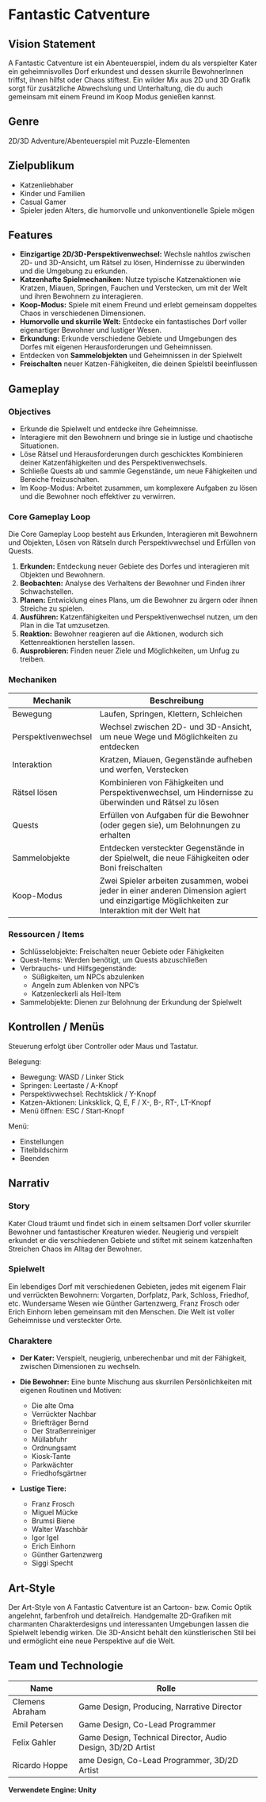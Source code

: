 # Fantastic Catventure 

## Vision Statement
A Fantastic Catventure ist ein Abenteuerspiel, indem du als verspielter Kater ein geheimnisvolles Dorf erkundest und 
dessen skurrile BewohnerInnen triffst, ihnen hilfst oder Chaos stiftest. Ein wilder Mix aus 2D und 3D Grafik sorgt für 
zusätzliche Abwechslung und Unterhaltung, die du auch gemeinsam mit einem Freund im Koop Modus genießen kannst.

## Genre
2D/3D Adventure/Abenteuerspiel mit Puzzle-Elementen

## Zielpublikum
- Katzenliebhaber
- Kinder und Familien
- Casual Gamer
- Spieler jeden Alters, die humorvolle und unkonventionelle Spiele mögen

## Features
- **Einzigartige 2D/3D-Perspektivenwechsel:** Wechsle nahtlos zwischen 2D- und 3D-Ansicht, um Rätsel zu lösen, Hindernisse zu überwinden und die Umgebung zu erkunden.
- **Katzenhafte Spielmechaniken:** Nutze typische Katzenaktionen wie Kratzen, Miauen, Springen, Fauchen und Verstecken, um mit der Welt und ihren Bewohnern zu interagieren.
- **Koop-Modus:** Spiele mit einem Freund und erlebt gemeinsam doppeltes Chaos in verschiedenen Dimensionen.
- **Humorvolle und skurrile Welt:** Entdecke ein fantastisches Dorf voller eigenartiger Bewohner und lustiger Wesen.
- **Erkundung:** Erkunde verschiedene Gebiete und Umgebungen des Dorfes mit eigenen Herausforderungen und Geheimnissen.
- Entdecken von **Sammelobjekten** und Geheimnissen in der Spielwelt
- **Freischalten** neuer Katzen-Fähigkeiten, die deinen Spielstil beeinflussen

## Gameplay
### Objectives
- Erkunde die Spielwelt und entdecke ihre Geheimnisse.
- Interagiere mit den Bewohnern und bringe sie in lustige und chaotische Situationen.
- Löse Rätsel und Herausforderungen durch geschicktes Kombinieren deiner Katzenfähigkeiten und des Perspektivenwechsels.
- Schließe Quests ab und sammle Gegenstände, um neue Fähigkeiten und Bereiche freizuschalten.
- Im Koop-Modus: Arbeitet zusammen, um komplexere Aufgaben zu lösen und die Bewohner noch effektiver zu verwirren.

### Core Gameplay Loop
Die Core Gameplay Loop besteht aus Erkunden, Interagieren mit Bewohnern und Objekten, Lösen von Rätseln durch Perspektivwechsel und Erfüllen von Quests.
1. **Erkunden:** Entdeckung neuer Gebiete des Dorfes und interagieren mit Objekten und Bewohnern.
2. **Beobachten:** Analyse des Verhaltens der Bewohner und Finden ihrer Schwachstellen.
3. **Planen:** Entwicklung eines Plans, um die Bewohner zu ärgern oder ihnen Streiche zu spielen.
4. **Ausführen:** Katzenfähigkeiten und Perspektivenwechsel nutzen, um den Plan in die Tat umzusetzen.
5. **Reaktion:** Bewohner reagieren auf die Aktionen, wodurch sich Kettenreaktionen herstellen lassen.
6. **Ausprobieren:** Finden neuer Ziele und Möglichkeiten, um Unfug zu treiben.

### Mechaniken
| Mechanik     | Beschreibung                                                                                                                              |
|--------------|-------------------------------------------------------------------------------------------------------------------------------------------|
| Bewegung     | Laufen, Springen, Klettern, Schleichen                                                                                                    |
| Perspektivenwechsel | Wechsel zwischen 2D- und 3D-Ansicht, um neue Wege und Möglichkeiten zu entdecken                                                          |
| Interaktion  | Kratzen, Miauen, Gegenstände aufheben und werfen, Verstecken                                                                              |
| Rätsel lösen | Kombinieren von Fähigkeiten und Perspektivenwechsel, um Hindernisse zu überwinden und Rätsel zu lösen                                     |
| Quests       | Erfüllen von Aufgaben für die Bewohner (oder gegen sie), um Belohnungen zu erhalten                                                       |
| Sammelobjekte | Entdecken versteckter Gegenstände in der Spielwelt, die neue Fähigkeiten oder Boni freischalten                                           |
| Koop-Modus   | Zwei Spieler arbeiten zusammen, wobei jeder in einer anderen Dimension agiert und einzigartige Möglichkeiten zur Interaktion mit der Welt hat |

### Ressourcen / Items
- Schlüsselobjekte: Freischalten neuer Gebiete oder Fähigkeiten
- Quest-Items: Werden benötigt, um Quests abzuschließen
- Verbrauchs- und Hilfsgegenstände:
  - Süßigkeiten, um NPCs abzulenken
  - Angeln zum Ablenken von NPC’s
  - Katzenleckerli als Heil-Item
- Sammelobjekte: Dienen zur Belohnung der Erkundung der Spielwelt

## Kontrollen / Menüs
Steuerung erfolgt über Controller oder Maus und Tastatur.

Belegung:
- Bewegung: WASD / Linker Stick
- Springen: Leertaste / A-Knopf
- Perspektivwechsel: Rechtsklick / Y-Knopf
- Katzen-Aktionen: Linksklick, Q, E, F / X-, B-, RT-, LT-Knopf
- Menü öffnen: ESC / Start-Knopf

Menü:
- Einstellungen
- Titelbildschirm
- Beenden

## Narrativ
### Story
Kater Cloud träumt und findet sich in einem seltsamen Dorf voller skurriler Bewohner und fantastischer Kreaturen wieder. 
Neugierig und verspielt erkundet er die verschiedenen Gebiete und stiftet mit seinem katzenhaften Streichen Chaos im 
Alltag der Bewohner.
### Spielwelt
Ein lebendiges Dorf mit verschiedenen Gebieten, jedes mit eigenem Flair und verrückten Bewohnern: Vorgarten, Dorfplatz, 
Park, Schloss, Friedhof, etc. Wundersame Wesen wie Günther Gartenzwerg, Franz Frosch oder Erich Einhorn leben gemeinsam 
mit den Menschen. Die Welt ist voller Geheimnisse und versteckter Orte.
### Charaktere
- **Der Kater:** Verspielt, neugierig, unberechenbar und mit der Fähigkeit, zwischen Dimensionen zu wechseln.

- **Die Bewohner:** Eine bunte Mischung aus skurrilen Persönlichkeiten mit eigenen Routinen und Motiven:

  - Die alte Oma
  - Verrückter Nachbar
  - Briefträger Bernd
  - Der Straßenreiniger
  - Müllabfuhr
  - Ordnungsamt
  - Kiosk-Tante
  - Parkwächter
  - Friedhofsgärtner


- **Lustige Tiere:** 
  - Franz Frosch
  - Miguel Mücke
  - Brumsi Biene
  - Walter Waschbär
  - Igor Igel
  - Erich Einhorn
  - Günther Gartenzwerg
  - Siggi Specht

## Art-Style
Der Art-Style von A Fantastic Catventure ist an Cartoon- bzw. Comic Optik angelehnt, farbenfroh und detailreich. Handgemalte 2D-Grafiken mit charmanten Charakterdesigns und interessanten Umgebungen lassen die Spielwelt lebendig wirken. Die 3D-Ansicht behält den künstlerischen Stil bei und ermöglicht eine neue Perspektive auf die Welt.

## Team und Technologie

| Name  | Rolle |
| ------------- | ------------- |
| Clemens Abraham | Game Design, Producing, Narrative Director  |
| Emil Petersen  | Game Design, Co-Lead Programmer  |
| Felix Gahler  | Game Design, Technical Director, Audio Design, 3D/2D Artist  |
| Ricardo Hoppe  | ame Design, Co-Lead Programmer, 3D/2D Artist  |

**Verwendete Engine: Unity**





























